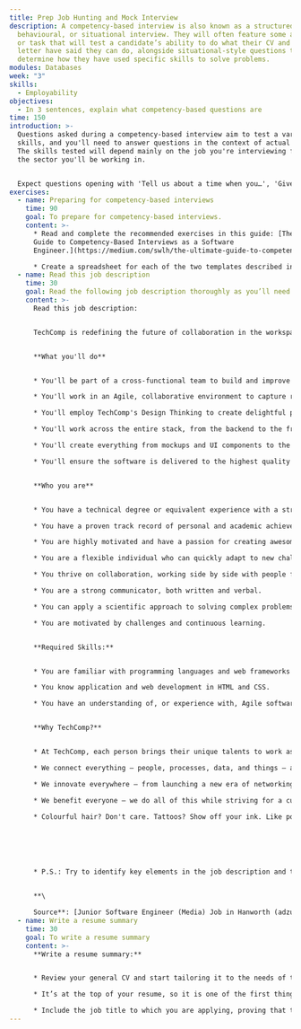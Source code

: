 ```yaml
---
title: Prep Job Hunting and Mock Interview
description: A competency-based interview is also known as a structured,
  behavioural, or situational interview. They will often feature some activity
  or task that will test a candidate’s ability to do what their CV and cover
  letter have said they can do, alongside situational-style questions to
  determine how they have used specific skills to solve problems.
modules: Databases
week: "3"
skills:
  - Employability
objectives:
  - In 3 sentences, explain what competency-based questions are
time: 150
introduction: >-
  Questions asked during a competency-based interview aim to test a variety of
  skills, and you'll need to answer questions in the context of actual events.
  The skills tested will depend mainly on the job you're interviewing for and
  the sector you'll be working in.


  Expect questions opening with 'Tell us about a time when you…', 'Give an example of…' or 'Describe how you…'.
exercises:
  - name: Preparing for competency-based interviews
    time: 90
    goal: To prepare for competency-based interviews.
    content: >-
      * Read and complete the recommended exercises in this guide: [The Ultimate
      Guide to Competency-Based Interviews as a Software
      Engineer.](https://medium.com/swlh/the-ultimate-guide-to-competency-based-interviews-as-a-software-engineer-7e2e86b4e1ca)

      * Create a spreadsheet for each of the two templates described in the article. For the first template, write about at least one project. For the second template, write at least one answer to each question.
  - name: Read this job description
    time: 30
    goal: Read the following job description thoroughly as you’ll need it in class
    content: >-
      Read this job description:


      TechComp is redefining the future of collaboration in the workspace. We are creating a world where people come together effortlessly and enjoyably. Our technology powers products and services that bring modern, uncompromised collaboration to everyone – spanning every room, desk, pocket, and application. Industry-leading products like TechComp Teams, TechComp Meetings, TechComp Meeting Server, and TechComp Collaboration Meeting Rooms are examples of our technology in action.


      **What you'll do**


      * You'll be part of a cross-functional team to build and improve TechComp's next-generation meeting management web application.

      * You'll work in an Agile, collaborative environment to capture requirements, propose software designs, follow through with implementation, and iterate in response to feedback.

      * You'll employ TechComp's Design Thinking to create delightful products for our users.

      * You'll work across the entire stack, from the backend to the front end and all in between.

      * You'll create everything from mockups and UI components to the business logic and data structures.

      * You'll ensure the software is delivered to the highest quality through code reviews, writing of unit and integration tests, and working closely with Test Engineers.


      **Who you are**


      * You have a technical degree or equivalent experience with a strong foundation in computer science fundamentals.

      * You have a proven track record of personal and academic achievements.

      * You are highly motivated and have a passion for creating awesome products.

      * You are a flexible individual who can quickly adapt to new challenges and requirements.

      * You thrive on collaboration, working side by side with people from diverse backgrounds and disciplines.

      * You are a strong communicator, both written and verbal.

      * You can apply a scientific approach to solving complex problems.

      * You are motivated by challenges and continuous learning.


      **Required Skills:**


      * You are familiar with programming languages and web frameworks like Python, Django and JavaScript.

      * You know application and web development in HTML and CSS.

      * You have an understanding of, or experience with, Agile software development methodologies.


      **Why TechComp?**


      * At TechComp, each person brings their unique talents to work as a team and make a difference. Yes, our technology changes the way the world works, lives, plays. and learns, but our edge comes from our people.

      * We connect everything – people, processes, data, and things – and we use those connections to change our world for the better.

      * We innovate everywhere – from launching a new era of networking that adapts, learns, and protects, to building TechComp Services that accelerate businesses and business results. Our technology powers entertainment, retail, healthcare, education, and more – from Smart Cities to your everyday devices.

      * We benefit everyone – we do all of this while striving for a culture that empowers every person to be the difference, at work and in our communities.

      * Colourful hair? Don't care. Tattoos? Show off your ink. Like polka dots? That's cool. Pop culture geek? Many of us are. Be you, with us! #WeAreTechComp






      * P.S.: Try to identify key elements in the job description and think about how you can highlight your relevant skills and experiences in your CV. Remember to bring your printed CV to the class.


      **\

      Source**: [Junior Software Engineer (Media) Job in Hanworth (adzuna.co.uk)](https://www.adzuna.co.uk/jobs/details/2116505873?utm_campaign=google_jobs_apply&utm_source=google_jobs_apply&utm_medium=organic)
  - name: Write a resume summary
    time: 30
    goal: To write a resume summary
    content: >-
      **Write a resume summary:** 


      * Review your general CV and start tailoring it to the needs of the job description from the previous exercise - focus only on the summary.

      * It’s at the top of your resume, so it is one of the first things a hiring manager sees. Use it to showcase your most relevant skills and accomplishments based on the keywords you highlighted. 

      * Include the job title to which you are applying, proving that this is a personalised CV.
---
```

